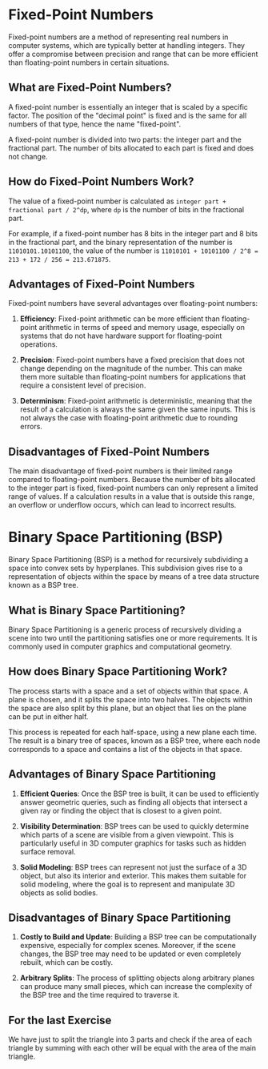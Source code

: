 # Fixed-Point Numbers

Fixed-point numbers are a method of representing real numbers in computer systems, which are typically better at handling integers. They offer a compromise between precision and range that can be more efficient than floating-point numbers in certain situations.

## What are Fixed-Point Numbers?

A fixed-point number is essentially an integer that is scaled by a specific factor. The position of the "decimal point" is fixed and is the same for all numbers of that type, hence the name "fixed-point".

A fixed-point number is divided into two parts: the integer part and the fractional part. The number of bits allocated to each part is fixed and does not change.

## How do Fixed-Point Numbers Work?

The value of a fixed-point number is calculated as `integer part + fractional part / 2^dp`, where `dp` is the number of bits in the fractional part.

For example, if a fixed-point number has 8 bits in the integer part and 8 bits in the fractional part, and the binary representation of the number is `11010101.10101100`, the value of the number is `11010101 + 10101100 / 2^8 = 213 + 172 / 256 = 213.671875`.

## Advantages of Fixed-Point Numbers

Fixed-point numbers have several advantages over floating-point numbers:

1. **Efficiency**: Fixed-point arithmetic can be more efficient than floating-point arithmetic in terms of speed and memory usage, especially on systems that do not have hardware support for floating-point operations.

2. **Precision**: Fixed-point numbers have a fixed precision that does not change depending on the magnitude of the number. This can make them more suitable than floating-point numbers for applications that require a consistent level of precision.

3. **Determinism**: Fixed-point arithmetic is deterministic, meaning that the result of a calculation is always the same given the same inputs. This is not always the case with floating-point arithmetic due to rounding errors.

## Disadvantages of Fixed-Point Numbers

The main disadvantage of fixed-point numbers is their limited range compared to floating-point numbers. Because the number of bits allocated to the integer part is fixed, fixed-point numbers can only represent a limited range of values. If a calculation results in a value that is outside this range, an overflow or underflow occurs, which can lead to incorrect results.

# Binary Space Partitioning (BSP)

Binary Space Partitioning (BSP) is a method for recursively subdividing a space into convex sets by hyperplanes. This subdivision gives rise to a representation of objects within the space by means of a tree data structure known as a BSP tree.

## What is Binary Space Partitioning?

Binary Space Partitioning is a generic process of recursively dividing a scene into two until the partitioning satisfies one or more requirements. It is commonly used in computer graphics and computational geometry.

## How does Binary Space Partitioning Work?

The process starts with a space and a set of objects within that space. A plane is chosen, and it splits the space into two halves. The objects within the space are also split by this plane, but an object that lies on the plane can be put in either half.

This process is repeated for each half-space, using a new plane each time. The result is a binary tree of spaces, known as a BSP tree, where each node corresponds to a space and contains a list of the objects in that space.

## Advantages of Binary Space Partitioning

1. **Efficient Queries**: Once the BSP tree is built, it can be used to efficiently answer geometric queries, such as finding all objects that intersect a given ray or finding the object that is closest to a given point.

2. **Visibility Determination**: BSP trees can be used to quickly determine which parts of a scene are visible from a given viewpoint. This is particularly useful in 3D computer graphics for tasks such as hidden surface removal.

3. **Solid Modeling**: BSP trees can represent not just the surface of a 3D object, but also its interior and exterior. This makes them suitable for solid modeling, where the goal is to represent and manipulate 3D objects as solid bodies.

## Disadvantages of Binary Space Partitioning

1. **Costly to Build and Update**: Building a BSP tree can be computationally expensive, especially for complex scenes. Moreover, if the scene changes, the BSP tree may need to be updated or even completely rebuilt, which can be costly.

2. **Arbitrary Splits**: The process of splitting objects along arbitrary planes can produce many small pieces, which can increase the complexity of the BSP tree and the time required to traverse it.

## For the last Exercise

We have just to split the triangle into 3 parts and check if the area of each triangle by summing with each other will be equal with the area of the main triangle.